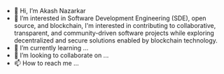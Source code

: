 - 👋 Hi, I’m Akash Nazarkar
- 👀 I’m interested in Software Development Engineering (SDE), open source, and blockchain, I'm interested in contributing to collaborative, transparent, and community-driven software projects while exploring decentralized and secure solutions enabled by blockchain technology.
- 🌱 I’m currently learning ...
- 💞️ I’m looking to collaborate on ...
- 📫 How to reach me ...

<!---
RangerAkash1/RangerAkash1 is a ✨ special ✨ repository because its `README.md` (this file) appears on your GitHub profile.
You can click the Preview link to take a look at your changes.
--->
